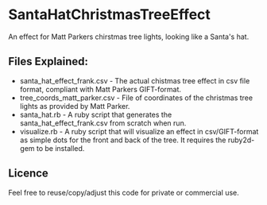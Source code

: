 # SantaHatChristmasTreeEffect
An effect for Matt Parkers chirstmas tree lights, looking like a Santa's hat.

## Files Explained:
- santa_hat_effect_frank.csv - The actual chistmas tree effect in csv file format, compliant with Matt Parkers GIFT-format.
- tree_coords_matt_parker.csv - File of coordinates of the christmas tree lights as provided by Matt Parker.
- santa_hat.rb - A ruby script that generates the santa_hat_effect_frank.csv from scratch when run.
- visualize.rb - A ruby script that will visualize an effect in csv/GIFT-format as simple dots for the front and back of the tree. It requires the ruby2d-gem to be installed.

## Licence
Feel free to reuse/copy/adjust this code for private or commercial use.
